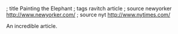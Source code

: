 ; title Painting the Elephant
; tags ravitch article
; source newyorker http://www.newyorker.com/
; source nyt http://www.nytimes.com/

An incredible article.
